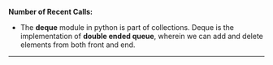 **Number of Recent Calls:**  
- The **deque** module in python is part of collections. Deque is the implementation of **double ended queue**, wherein we can add and delete elements from both front and end.
---
